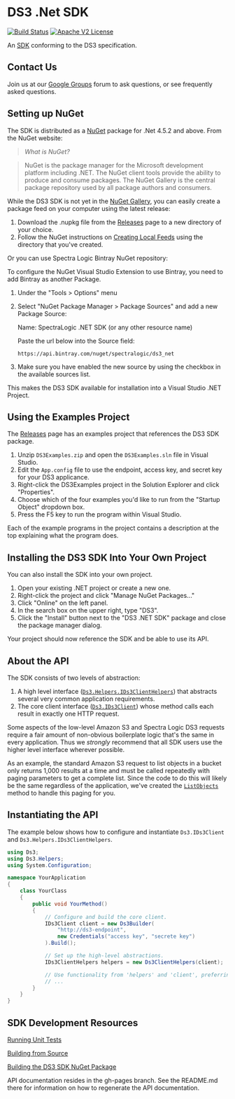 # DS3 .Net SDK

[![Build Status](https://travis-ci.org/SpectraLogic/ds3_net_sdk.svg?branch=v1.2.3)](https://travis-ci.org/SpectraLogic/ds3_net_sdk)
[![Apache V2 License](http://img.shields.io/badge/license-Apache%20V2-blue.svg)](https://github.com/SpectraLogic/ds3_net_sdk/blob/master/LICENSE.md)

An [SDK](http://en.wikipedia.org/wiki/Software_development_kit) conforming to
the DS3 specification.

## Contact Us

Join us at our [Google Groups](https://groups.google.com/d/forum/spectralogicds3-sdks) forum to ask questions, or see frequently asked questions.

## Setting up NuGet

The SDK is distributed as a [NuGet](http://www.nuget.org) package for .Net 4.5.2
and above. From the NuGet website:

> *What is NuGet?*

> NuGet is the package manager for the Microsoft development platform including
> .NET. The NuGet client tools provide the ability to produce and consume
> packages. The NuGet Gallery is the central package repository used by all
> package authors and consumers.

While the DS3 SDK is not yet in the [NuGet
Gallery](http://www.nuget.org/packages), you can easily create a package feed
on your computer using the latest release:

1. Download the .nupkg file from the [Releases](../../releases) page to a new
   directory of your choice.
2. Follow the NuGet instructions on [Creating Local Feeds](http://docs.nuget.org/docs/creating-packages/hosting-your-own-nuget-feeds#Creating_Local_Feeds)
   using the directory that you've created.

Or you can use Spectra Logic Bintray NuGet repository:

To configure the NuGet Visual Studio Extension to use Bintray, you need to add Bintray as another Package.

1. Under the "Tools > Options" menu
2. Select "NuGet Package Manager > Package Sources" and add a new Package Source:

   Name: SpectraLogic .NET SDK (or any other resource name)
   
   Paste the url below into the Source field:
   
   `https://api.bintray.com/nuget/spectralogic/ds3_net`
3. Make sure you have enabled the new source by using the checkbox in the available sources list.

This makes the DS3 SDK available for installation into a Visual Studio .NET
Project.

## Using the Examples Project

The [Releases](../../releases) page has an examples project that references the
DS3 SDK package.

1. Unzip `DS3Examples.zip` and open the `DS3Examples.sln` file in Visual
   Studio.
2. Edit the `App.config` file to use the endpoint, access key, and secret key
   for your DS3 applicance.
3. Right-click the DS3Examples project in the Solution Explorer and click
   "Properties".
4. Choose which of the four examples you'd like to run from the "Startup
   Object" dropdown box.
5. Press the F5 key to run the program within Visual Studio.

Each of the example programs in the project contains a description at the top
explaining what the program does.

## Installing the DS3 SDK Into Your Own Project

You can also install the SDK into your own project.

1. Open your existing .NET project or create a new one.
2. Right-click the project and click "Manage NuGet Packages..."
3. Click "Online" on the left panel.
4. In the search box on the upper right, type "DS3".
5. Click the "Install" button next to the "DS3 .NET SDK" package and close the
   package manager dialog.

Your project should now reference the SDK and be able to use its API.

## About the API

The SDK consists of two levels of abstraction:

1. A high level interface
   ([`Ds3.Helpers.IDs3ClientHelpers`](http://spectralogic.github.io/ds3_net_sdk/3.0.0/interface_ds3_1_1_helpers_1_1_i_ds3_client_helpers.html))
   that abstracts several very common application requirements.
2. The core client interface
   ([`Ds3.IDs3Client`](http://spectralogic.github.io/ds3_net_sdk/3.0.0/interface_ds3_1_1_i_ds3_client.html))
   whose method calls each result in exactly one HTTP request.


Some aspects of the low-level Amazon S3 and Spectra Logic DS3 requests require
a fair amount of non-obvious boilerplate logic that's the same in every
application. Thus we _strongly_ recommend that all SDK users use the higher
level interface wherever possible.

As an example, the standard Amazon S3 request to list objects in a bucket only
returns 1,000 results at a time and must be called repeatedly with paging
parameters to get a complete list. Since the code to do this will likely be the
same regardless of the application, we've created the
[`ListObjects`](http://spectralogic.github.io/ds3_net_sdk/3.0.0/interface_ds3_1_1_helpers_1_1_i_ds3_client_helpers.html#aa5255c4e1bc7b4fe515dea0e6d519147)
method to handle this paging for you.

## Instantiating the API

The example below shows how to configure and instantiate `Ds3.IDs3Client` and
`Ds3.Helpers.IDs3ClientHelpers`.

```csharp
using Ds3;
using Ds3.Helpers;
using System.Configuration;

namespace YourApplication
{
    class YourClass
    {
        public void YourMethod()
        {
            // Configure and build the core client.
            IDs3Client client = new Ds3Builder(
                "http://ds3-endpoint",
                new Credentials("access key", "secrete key")
            ).Build();

            // Set up the high-level abstractions.
            IDs3ClientHelpers helpers = new Ds3ClientHelpers(client);

            // Use functionality from 'helpers' and 'client', preferring 'helpers'.
            // ...
        }
    }
}
```

## SDK Development Resources

[Running Unit Tests](../../wiki/Running-Unit-Tests)

[Building from Source](../../wiki/Building-from-Source)

[Building the DS3 SDK NuGet Package](../../wiki/Building-the-DS3-SDK-NuGet-package)

API documentation resides in the gh-pages branch. See the README.md there for information on how to regenerate the API documentation.


